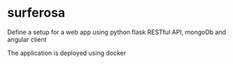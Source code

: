 # surferosa

Define a setup for a web app using python flask RESTful API, mongoDb and angular client

The application is deployed using docker 